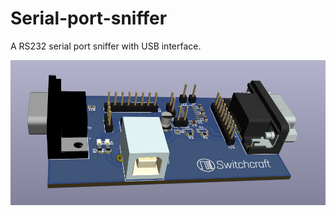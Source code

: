 # Serial-port-sniffer
A RS232 serial port sniffer with USB interface.

![alt tag](https://raw.githubusercontent.com/switchcraft/Serial-port-sniffer/master/images/3d_pcb_image.png)

